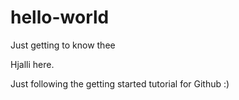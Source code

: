 # hello-world
Just getting to know thee

Hjalli here.

Just following the getting started tutorial for Github :)

